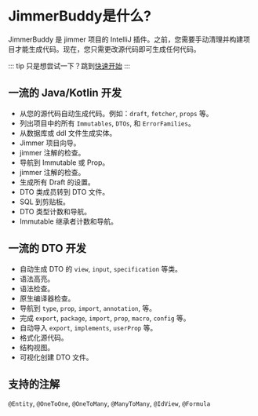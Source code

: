 # JimmerBuddy是什么?

JimmerBuddy 是 jimmer 项目的 IntelliJ 插件。之前，您需要手动清理并构建项目才能生成代码。现在，您只需更改源代码即可生成任何代码。

::: tip
只是想尝试一下？跳到[快速开始](./quickstart.md)
:::

## 一流的 Java/Kotlin 开发

- 从您的源代码自动生成代码。例如：`draft`, `fetcher`, `props` 等。
- 列出项目中的所有 `Immutables`, `DTOs`, 和 `ErrorFamilies`。
- 从数据库或 ddl 文件生成实体。
- Jimmer 项目向导。
- jimmer 注解的检查。
- 导航到 Immutable 或 Prop。
- jimmer 注解的检查。
- 生成所有 Draft 的设置。
- DTO 类成员转到 DTO 文件。
- SQL 到剪贴板。
- DTO 类型计数和导航。
- Immutable 继承者计数和导航。

## 一流的 DTO 开发

- 自动生成 DTO 的 `view`, `input`, `specification` 等类。
- 语法高亮。
- 语法检查。
- 原生编译器检查。
- 导航到 `type`, `prop`, `import`, `annotation`, 等。
- 完成 `export`, `package`, `import`, `prop`, `macro`, `config` 等。
- 自动导入 `export`, `implements`, `userProp` 等。
- 格式化源代码。
- 结构视图。
- 可视化创建 DTO 文件。

## 支持的注解

`@Entity`, `@OneToOne`, `@OneToMany`, `@ManyToMany`, `@IdView`, `@Formula`